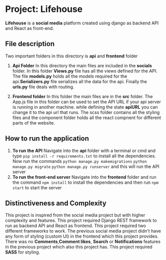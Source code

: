 # Project: Lifehouse
**Lifehouse** is a **social media**  platform created using django as backend API and React as front-end.

## File description
Two important folders in this directory is **api** and **frontend** folder

1. **Api Folder**
    In this directory the main files are included in the **socials** folder. In this folder **Views.py** file  has all the views defined for 
    the API. The file **models.py** holds all the models required for the api.**Serializers.py** file serializes all the data for the api. 
    Finally the **urls.py** file deals with routing.

2. **Frontend folder**
    In this folder the main files are in the **src** folder. The App.js file in this folder can be used to set the API URL if your api server is running in another machine. while defining the state **apiURL** you can change it to the api url that runs.
    The scss folder contains all the styling files and the component folder holds all the react compnent for different parts of the website.



## How to run the application
1. **To run the API**
    Navigate into the **api** folder with a terminal or cmd and type
    `pip install -r requirements.txt`
    to install all the dependencies. Now run the commands
    `python manage.py makemigrations`
    `python manage.py migrate`
    `python manage.py runserver`
    and this will run the API server
2. **To run the front-end server**
    Navigate into the **frontend** folder and run the command 
    `npm install` 
    to install the dependencies and then run
    `npm start`
    to start the server




## Distinctiveness and Complexity

This project is inspired from the social media project but with higher complexity and features.
This project required Django REST framework to run as backend API and React as frontend. This project required two different frameworks to work.
The previous social media project didn't have any form of styling (custom UI) in the frontend which this project provides.
There was  no **Comments**,**Comment likes**, **Search**  or **Notifications** features in the previous project which also this project has. This project required **SASS** for styling.



